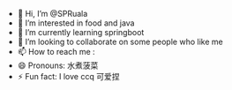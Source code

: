 - 👋 Hi, I’m @SPRuala
- 👀 I’m interested in food and java
- 🌱 I’m currently learning springboot
- 💞️ I’m looking to collaborate on some people who like me
- 📫 How to reach me :
- 😄 Pronouns: 水煮菠菜
- ⚡ Fun fact: I love ccq 可爱捏

<!---
SPRuala/SPRuala is a ✨ special ✨ repository because its `README.md` (this file) appears on your GitHub profile.
You can click the Preview link to take a look at your changes.
--->
